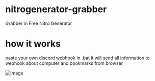 # nitrogenerator-grabber
Grabber in Free Nitro Generator
# how it works
paste your own discord webhook in .bat
it will send all information to webhook about computer and bookmarks from browser


![image](https://user-images.githubusercontent.com/98951386/175245498-f740138c-9b0d-4efc-aaad-e2068358658d.png)
